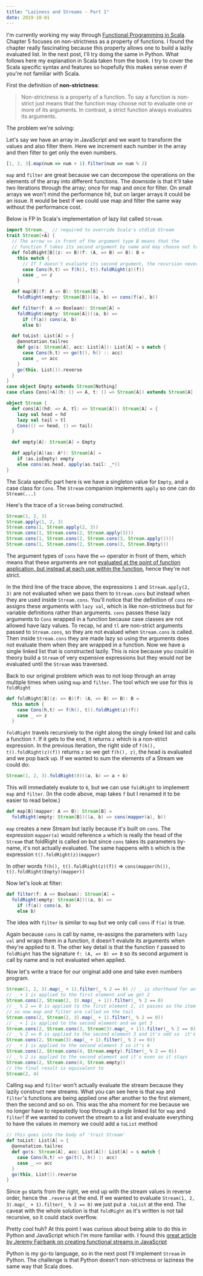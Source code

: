 ```yaml
---
title: "Laziness and Streams - Part 1"
date: 2019-10-01
---
```


I'm currently working my way through [Functional Programming in Scala](https://www.manning.com/books/functional-programming-in-scala). Chapter 5 focuses on non-strictness as a property of functions. I found the chapter really fascinating because this property allows one to build a lazily evaluated list. In the next post, I'll try doing the same in Python. What follows here my explanation in Scala taken from the book. I try to cover the Scala specific syntax and features so hopefully this makes sense even if you're not familiar with Scala.

First the definition of **non-strictness**:

> Non-strictness is a property of a function. To say a function is non-strict just means
that the function may choose not to evaluate one or more of its arguments. In contrast, a strict function always evaluates its arguments.

The problem we're solving:

Let's say we have an array in JavaScript and we want to transform the values and also filter them. Here we increment each number in the array and then filter to get only the even numbers.

```javascript
[1, 2, 3].map(num => num + 1).filter(num => num % 2)
```

`map` and `filter` are great because we can decompose the operations on the elements of the array into different functions. The downside is that it'll take two iterations through the array; once for map and once for filter. On small arrays we won't mind the performance hit, but on larger arrays it could be an issue. It would be best if we could use map and filter the same way without the performance cost.

Below is FP In Scala's implementation of lazy list called `Stream`.

```scala
import Stream._  // required to override Scala's stdlib Stream
trait Stream[+A] {
  // The arrow => in front of the argument type B means that the
  // function f takes its second argument by name and may choose not to evaluate it.
  def foldRight[B](z: => B)(f: (A, => B) => B): B =
    this match {
      // If f doesn't evaluate its second argument, the recursion never starts.
      case Cons(h,t) => f(h(), t().foldRight(z)(f))
      case _ => z
    }

  def map[B](f: A => B): Stream[B] =
    foldRight(empty: Stream[B])((a, b) => cons(f(a), b))

  def filter(f: A => Boolean): Stream[A] =
    foldRight(empty: Stream[A])((a, b) =>
      if (f(a)) cons(a, b)
      else b)

  def toList: List[A] = {
    @annotation.tailrec
    def go(s: Stream[A], acc: List[A]): List[A] = s match {
      case Cons(h,t) => go(t(), h() :: acc)
      case _ => acc
    }
    go(this, List()).reverse
  }
}
case object Empty extends Stream[Nothing]
case class Cons[+A](h: () => A, t: () => Stream[A]) extends Stream[A]

object Stream {
  def cons[A](hd: => A, tl: => Stream[A]): Stream[A] = {
    lazy val head = hd
    lazy val tail = tl
    Cons(() => head, () => tail)
  }

  def empty[A]: Stream[A] = Empty

  def apply[A](as: A*): Stream[A] =
    if (as.isEmpty) empty
    else cons(as.head, apply(as.tail: _*))
}
```

The Scala specific part here is we have a singleton value for `Empty`, and a case class for `Cons`. The `Stream` companion implements `apply` so one can do `Stream(...)`

Here's the trace of a `Stream` being constructed.

```scala
Stream(1, 2, 3)
Stream.apply(1, 2, 3)
Stream.cons(1, Stream.apply(2, 3))
Stream.cons(1, Stream.cons(2, Stream.apply(3)))
Stream.cons(1, Stream.cons(2, Stream.cons(3, Stream.apply())))
Stream.cons(1, Stream.cons(2, Stream.cons(3, Stream.Empty)))
```

The argument types of `cons` have the `=>` operator in front of them, which means that these arguments are not [evaluated at the point of function application, but instead at each use within the function](https://www.scala-lang.org/files/archive/spec/2.13/04-basic-declarations-and-definitions.html#by-name-parameters), hence they're not strict.

In the third line of the trace above, the expressions `1` and `Stream.apply(2, 3)` are not evaluated when we pass them to `Stream.cons`  but instead when they are used inside `Stream.cons`. You'll notice that the definition of `cons` re-assigns these arguments with `lazy val`, which is like non-strictness but for variable definitions rather than arguments. `cons` passes these lazy arguments to `Cons` wrapped in a function because case classes are not allowed have lazy values. To recap, `hd` and `tl` are non-strict arguments passed to `Stream.cons`, so they are not evalued when `Stream.cons` is called. Then inside `Stream.cons` they are made lazy so using the arguments does not evaluate them when they are wrapped in a function. Now we have a single linked list that is constructed lazily. This is nice because you could in theory build a `Stream` of very expensive expressions but they would not be evaluated until the `Stream` was traversed.

Back to our original problem which was to not loop through an array multiple times when using `map` and `filter`.
The tool which we use for this is `foldRight`
```scala
def foldRight[B](z: => B)(f: (A, => B) => B): B =
  this match {
    case Cons(h,t) => f(h(), t().foldRight(z)(f))
    case _ => z
  }
```
`foldRight` travels recursively to the right along the singly linked list and calls a function `f`. If it gets to the end, it returns `z` which is a non-strict expression. In the previous iteration, the right side of `f(h(), t().foldRight(z)(f))` returns `z` so we get `f(h(), z)`, the head is evaluated and we pop back up. If we wanted to sum the elements of a Stream we could do:

```scala
Stream(1, 2, 3).foldRight(0)((a, b) => a + b)
```

This will immediately evalute to `6`, but we can use `foldRight` to implement `map` and `filter`. (In the code above, map takes `f` but I renamed it to be easier to read below.)

```scala
def map[B](mapper: A => B): Stream[B] =
  foldRight(empty: Stream[B])((a, b) => cons(mapper(a), b))
```

`map` creates a new Stream but lazily because it's built on `cons`. The expression `mapper(a)` would reference `a` which is really the head of the `Stream` that foldRight is called on but since `cons` takes its parameters by-name, it's not actually evaluated. The same happens with `b` which is the expression `t().foldRight(z)(mapper)`

In other words `f(h(), t().foldRight(z)(f))` => `cons(mapper(h()), t().foldRight(Empty)(mapper))`

Now let's look at filter:

```scala
def filter(f: A => Boolean): Stream[A] =
  foldRight(empty: Stream[A])((a, b) =>
    if (f(a)) cons(a, b)
    else b)
```

The idea with `filter` is similar to `map` but we only call `cons` if `f(a)` is true.

Again because `cons` is call by name, re-assigns the parameters with `lazy val` and wraps them in a function, it doesn't evalute its arguments when they're applied to it. The other key detail is that the function `f` passed to `foldRight` has the signature `f: (A, => B) => B` so its second argument is call by name and is not evaluated when applied.

Now let's write a trace for our original add one and take even numbers program.

```scala
Stream(1, 2, 3).map(_ + 1).filter(_ % 2 == 0) // _ is shorthand for an anonymous function with one arg
// _ + 1 is applied to the first element and we get 2
Stream.cons(2, Stream(2, 3).map(_ + 1)).filter(_ % 2 == 0)
// _ % 2 == 0 is applied to the first element 2, it passes so the item stays
// so now map and filter are called on the tail
Stream.cons(2, Stream(2, 3).map(_ + 1).filter(_ % 2 == 0))
// _ + 1 is applied to the second element and we get 3
Stream.cons(2, Stream.cons(3, Stream(3).map(_ + 1)).filter(_ % 2 == 0))
// _ % 2 == 0 is applied to the second element 3 and it's odd so  it's gone
Stream.cons(2, Stream(3).map(_ + 1).filter(_ % 2 == 0))
// _ + 1 is applied to the second element 3 so it's 4
Stream.cons(2, Stream.cons(4, Stream.empty).filter(_ % 2 == 0))
// _ % 2 is applied to the second element and it's even so it stays
Stream.cons(2, Stream.cons(4, Stream.empty))
// the final result is equivalent to
Stream(2, 4)
```

Calling `map` and `filter` won't actually evaluate the stream because they lazily construct new streams. What you can see here is that `map` and `filter`'s functions are being applied one after another to the first element, then the second and so on. This was the aha moment for me because we no longer have to repeatedly loop through a single linked list for `map` and `filter`!
If we wanted to convert the stream to a list and evaluate everything to have the values in memory we could add a `toList` method

```scala
// this goes into the body of 'trait Stream'
def toList: List[A] = {
  @annotation.tailrec
  def go(s: Stream[A], acc: List[A]): List[A] = s match {
    case Cons(h,t) => go(t(), h() :: acc)
    case _ => acc
  }
  go(this, List()).reverse
}
```

Since `go` starts from the right, we end up with the stream values in reverse order, hence the `.reverse` at the end. If we wanted to evaluate `Stream(1, 2, 3).map(_ + 1).filter(_ % 2 == 0)` we just put a `.toList` at the end. The caveat with the whole solution is that `foldRight` as it's written is not tail recursive, so it could stack overflow.

Pretty cool huh? At this point I was curious about being able to do this in Python and JavaScript which I'm more familiar with. I found this [great article by Jeremy Fairbank on creating functional streams in JavaScript](https://blog.jeremyfairbank.com/javascript/functional-javascript-streams-2/)

Python is my go-to language, so in the next post I'll implement `Stream` in Python. The challenge is that Python doesn't non-strictness or laziness the same way that Scala does.